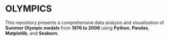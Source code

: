 # OLYMPICS
This repository presents a comprehensive data analysis and visualization of **Summer Olympic medals** from **1976 to 2008** using **Python**, **Pandas**, **Matplotlib**, and **Seaborn**.
